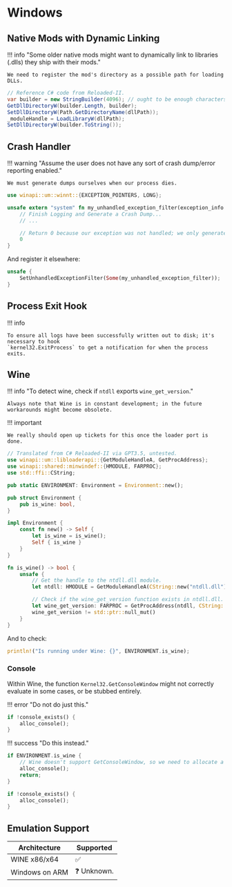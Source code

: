 ﻿# Windows

## Native Mods with Dynamic Linking

!!! info "Some older native mods might want to dynamically link to libraries (.dlls) they ship with their mods."
    
    We need to register the mod's directory as a possible path for loading DLLs.

```csharp
// Reference C# code from Reloaded-II.
var builder = new StringBuilder(4096); // ought to be enough characters given most programs break at 260 anyway.
GetDllDirectoryW(builder.Length, builder);
SetDllDirectoryW(Path.GetDirectoryName(dllPath));
_moduleHandle = LoadLibraryW(dllPath);
SetDllDirectoryW(builder.ToString());
```

## Crash Handler

!!! warning "Assume the user does not have any sort of crash dump/error reporting enabled."

    We must generate dumps ourselves when our process dies.

```rust
use winapi::um::winnt::{EXCEPTION_POINTERS, LONG};

unsafe extern "system" fn my_unhandled_exception_filter(exception_info: *mut EXCEPTION_POINTERS) -> LONG {
    // Finish Logging and Generate a Crash Dump...
    // ...

    // Return 0 because our exception was not handled; we only generated a dump.
    0
}
```

And register it elsewhere:

```rust
unsafe {
    SetUnhandledExceptionFilter(Some(my_unhandled_exception_filter));
}
```

## Process Exit Hook

!!! info

    To ensure all logs have been successfully written out to disk; it's necessary to hook
    `kernel32.ExitProcess` to get a notification for when the process exits.

## Wine

!!! info "To detect wine, check if `ntdll` exports `wine_get_version`."
    
    Always note that Wine is in constant development; in the future workarounds might become obsolete.

!!! important

    We really should open up tickets for this once the loader port is done.

```rust
// Translated from C# Reloaded-II via GPT3.5, untested.
use winapi::um::libloaderapi::{GetModuleHandleA, GetProcAddress};
use winapi::shared::minwindef::{HMODULE, FARPROC};
use std::ffi::CString;

pub static ENVIRONMENT: Environment = Environment::new();

pub struct Environment {
    pub is_wine: bool,
}

impl Environment {
    const fn new() -> Self {
        let is_wine = is_wine();
        Self { is_wine }
    }
}

fn is_wine() -> bool {
    unsafe {
        // Get the handle to the ntdll.dll module.
        let ntdll: HMODULE = GetModuleHandleA(CString::new("ntdll.dll").unwrap().as_ptr());

        // Check if the wine_get_version function exists in ntdll.dll.
        let wine_get_version: FARPROC = GetProcAddress(ntdll, CString::new("wine_get_version").unwrap().as_ptr());
        wine_get_version != std::ptr::null_mut()
    }
}
```

And to check:

```rust
println!("Is running under Wine: {}", ENVIRONMENT.is_wine);
```

### Console

Within Wine, the function `Kernel32.GetConsoleWindow` might not correctly evaluate in some cases,
or be stubbed entirely.

!!! error "Do not do just this."

```rust
if !console_exists() {
    alloc_console();
}
```

!!! success "Do this instead."

```rust
if ENVIRONMENT.is_wine {
    // Wine doesn't support GetConsoleWindow, so we need to allocate a new console window.
    alloc_console();
    return;
}

if !console_exists() {
    alloc_console();
}
```

## Emulation Support

| Architecture   | Supported   |
|----------------|-------------|
| WINE x86/x64   | ✅          |
| Windows on ARM | ❓ Unknown. |